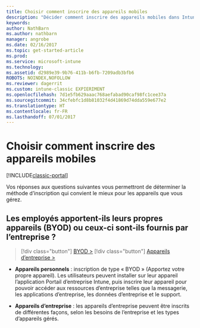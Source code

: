 ```yaml
---
title: Choisir comment inscrire des appareils mobiles
description: "Décider comment inscrire des appareils mobiles dans Intune en répondant à quelques questions simples"
keywords: 
author: NathBarn
ms.author: nathbarn
manager: angrobe
ms.date: 02/16/2017
ms.topic: get-started-article
ms.prod: 
ms.service: microsoft-intune
ms.technology: 
ms.assetid: d2989e39-9b76-411b-b6fb-7209adb3bfb6
ROBOTS: NOINDEX,NOFOLLOW
ms.reviewer: dagerrit
ms.custom: intune-classic EXPIERIMENT
ms.openlocfilehash: 7d1e5fb629aaac768aefabad90caf98fc1cee37a
ms.sourcegitcommit: 34cfebfc1d8b81032f4d41869d74dda559e677e2
ms.translationtype: HT
ms.contentlocale: fr-FR
ms.lasthandoff: 07/01/2017
---
```

# <a name="choose-how-to-enroll-mobile-devices"></a>Choisir comment inscrire des appareils mobiles

[!INCLUDE[classic-portal](../includes/classic-portal.md)]

Vos réponses aux questions suivantes vous permettront de déterminer la méthode d’inscription qui convient le mieux pour les appareils que vous gérez.

## <a name="do-employees-bring-their-own-devices-byod-or-are-devices-provided-by-your-organization-cod"></a>**Les employés apportent-ils leurs propres appareils (BYOD) ou ceux-ci sont-ils fournis par l’entreprise ?**

> [!div class="button"]
[BYOD >](choose-how-to-enroll-devices2.md)
> [!div class="button"]
[Appareils d’entreprise >](choose-how-to-enroll-devices3.md)

- **Appareils personnels** : inscription de type « BYOD » (Apportez votre propre appareil). Les utilisateurs peuvent installer sur leur appareil l’application Portail d’entreprise Intune, puis inscrire leur appareil pour pouvoir accéder aux ressources d’entreprise telles que la messagerie, les applications d’entreprise, les données d’entreprise et le support.  

- **Appareils d’entreprise** : les appareils d’entreprise peuvent être inscrits de différentes façons, selon les besoins de l’entreprise et les types d’appareils gérés.
